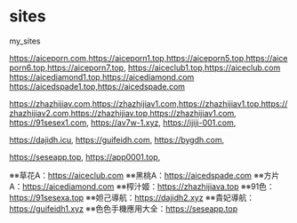 # sites
my_sites

https://aiceporn.com,https://aiceporn1.top,https://aiceporn5.top,https://aiceporn6.top,https://aiceporn7.top,
https://aiceclub1.top,https://aiceclub.com
https://aicediamond1.top,https://aicediamond.com
https://aicedspade1.top,https://aicedspade.com

https://zhazhijiav.com,https://zhazhijiav1.com,https://zhazhijiav1.top,https://zhazhijiav2.com,https://zhazhijiav.top,https://zhazhijiav1.com,
https://91sesex1.com,
https://av7w-1.xyz,
https://ijiji-001.com,

https://dajidh.icu,
https://guifeidh.com,
https://bygdh.com,

https://seseapp.top,
https://app0001.top,

※※草花A：https://aiceclub.com
※※黑桃A：https://aicedspade.com
※※方片A：https://aicediamond.com
※※榨汁姬：https://zhazhijiava.top
※※91色：   https://91sesexa.top
※※妲己導航：https://dajidh2.xyz
※※貴妃導航：https://guifeidh1.xyz
※※色色手機應用大全：https://seseapp.top
